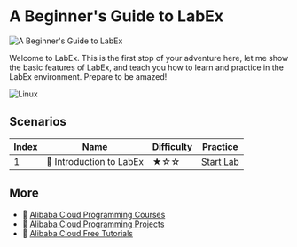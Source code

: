 # A Beginner's Guide to LabEx

![A Beginner's Guide to LabEx](https://cover-creator.labex.io/a-beginner-guide-to-labex.png)

Welcome to LabEx. This is the first stop of your adventure here, let me show the basic features of LabEx, and teach you how to learn and practice in the LabEx environment. Prepare to be amazed!

![Linux](https://img.shields.io/badge/Linux-whitesmoke?style=for-the-badge&logo=linux)


## Scenarios

|   Index | Name                    | Difficulty   | Practice                                                             |
|---------|-------------------------|--------------|----------------------------------------------------------------------|
|       1 | 📖 Introduction to LabEx | ★☆☆          | <a target='_blank' href='https://labex.io/labs/178589'>Start Lab</a> |

## More

- 🔗 [Alibaba Cloud Programming Courses](https://github.com/labex-labs/awesome-programming-courses)
- 🔗 [Alibaba Cloud Programming Projects](https://github.com/labex-labs/awesome-programming-projects)
- 🔗 [Alibaba Cloud Free Tutorials](https://github.com/labex-labs/alibabacloud-free-tutorials)

